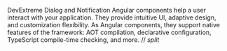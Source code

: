 DevExtreme Dialog and Notification Angular components help a user interact with your application. They provide intuitive UI, adaptive design, and customization flexibility. As Angular components, they support native features of the framework: AOT compilation, declarative configuration, TypeScript compile-time checking, and more.
// _split_